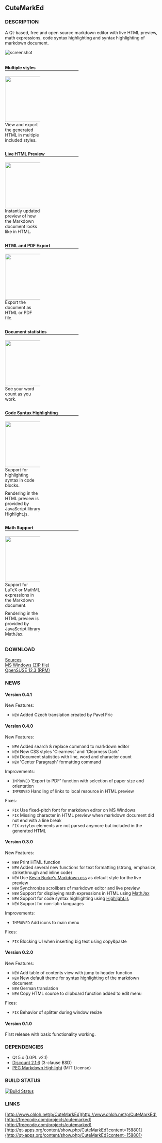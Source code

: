 ## CuteMarkEd


### DESCRIPTION

A Qt-based, free and open source markdown editor with live HTML preview, math expressions, code syntax highlighting and syntax highlighting of markdown document.

![screenshot](images/screenshot_04.png)

<div style="width: 48%; margin-right: 2em; float: left;">
  <h4 style="border-bottom: 1px solid">Multiple styles</h4>
  <div>
    <div style="width: 48%; float: left; margin-right: 1em;">
      <img src="images/feature_styles.png" width="200" height="150" />
    </div>
    <div style="width: 48%; float: left;">
      <p style="margin: 0px 0px 9px;">View and export the generated HTML in multiple included styles.</p>
    </div>
  </div>
</div>

<div style="width: 48%; float: left;">
  <h4 style="border-bottom: 1px solid">Live HTML Preview</h4>
  <div>
    <div style="width: 48%; float: left; margin-right: 1em;">
      <img src="images/feature_preview.png" width="200" height="150" />
    </div>
    <div style="width: 48%; float: left;">
      <p style="margin: 0px 0px 9px;">Instantly updated preview of how the Markdown document looks like in HTML.</p>
    </div>
  </div>
</div>

<div style="width: 48%; margin-right: 2em; float: left;">
  <h4 style="border-bottom: 1px solid">HTML and PDF Export</h4>
  <div>
    <div style="width: 48%; float: left; margin-right: 1em;">
      <img src="images/feature_export.png" width="200" height="150" />
    </div>
    <div style="width: 48%; float: left;">
      <p style="margin: 0px 0px 9px;">Export the document as HTML or PDF file.</p>
    </div>
  </div>
</div>

<div style="width: 48%; float: left;">
  <h4 style="border-bottom: 1px solid">Document statistics</h4>
  <div>
    <div style="width: 48%; float: left; margin-right: 1em;">
      <img src="images/feature_doc_stats.png" width="200" height="150" />
    </div>
    <div style="width: 48%; float: left;">
      <p style="margin: 0px 0px 9px;">See your word count as you work.</p>
    </div>
  </div>
</div>

<div style="width: 48%; margin-right: 2em; float: left;">
  <h4 style="border-bottom: 1px solid">Code Syntax Highlighting</h4>
  <div>
    <div style="width: 48%; float: left; margin-right: 1em;">
      <img src="images/feature_code.png" width="200" height="150" />
    </div>
    <div style="width: 48%; float: left;">
      <p style="margin: 0px 0px 9px;">Support for highlighting syntax in code blocks.</p>
      <p style="margin: 0px 0px 9px;">Rendering in the HTML preview is provided by JavaScript library Highlight.js.</p>
    </div>
  </div>
</div>

<div style="width: 48%; float: left;">
  <h4 style="border-bottom: 1px solid">Math Support</h4>
  <div>
    <div style="width: 48%; float: left; margin-right: 1em;">
      <img src="images/feature_math.png" width="200" height="150" />
    </div>
    <div style="width: 48%; float: left;">
      <p style="margin: 0px 0px 9px;">Support for LaTeX or MathML expressions in the Markdown document.</p>
      <p style="margin: 0px 0px 9px;">Rendering in the HTML preview is provided by JavaScript library MathJax.</p>
    </div>
  </div>
</div>

<div style="clear:both;"></div>

### DOWNLOAD

[Sources](https://github.com/cloose/CuteMarkEd/archive/v0.4.1.tar.gz)  
[MS Windows (ZIP file)](http://dl.bintray.com/cloose/CuteMarkEd/cutemarked-0.4.1.zip?direct)  
[OpenSUSE 12.3 (RPM)](https://build.opensuse.org/project/show?project=home%3Acloose1974)

### NEWS

#### Version 0.4.1

New Features:

* `NEW` Added Czech translation created by Pavel Fric

#### Version 0.4.0

New Features:

* `NEW` Added search & replace command to markdown editor
* `NEW` New CSS styles 'Clearness' and 'Clearness Dark'
* `NEW` Document statistics with line, word and character count
* `NEW` 'Center Paragraph' formatting command

Improvements:

* `IMPROVED` 'Export to PDF' function with selection of paper size and orientation
* `IMPROVED` Handling of links to local resource in HTML preview

Fixes:

* `FIX` Use fixed-pitch font for markdown editor on MS Windows
* `FIX` Missing character in HTML preview when markdown document did not end with a line break
* `FIX` `<style>` elements are not parsed anymore but included in the generated HTML


#### Version 0.3.0

New Features:

* `NEW`  Print HTML function 
* `NEW`  Added several new functions for text formatting (strong, emphasize, strikethrough and inline code)
* `NEW`  Use [Kevin Burke's Markdown.css](http://kevinburke.bitbucket.org/markdowncss/) as default style for the live preview
* `NEW`  Synchronize scrollbars of markdown editor and live preview  
* `NEW` Support for displaying math expressions in HTML using [MathJax](http://www.mathjax.org/)
* `NEW` Support for code syntax highlighting using [Highlight.js](http://softwaremaniacs.org/soft/highlight/en/)
* `NEW` Support for non-latin languages

Improvements:

* `IMPROVED` Add icons to main menu

Fixes:

* `FIX`  Blocking UI when inserting big text using copy&paste


#### Version 0.2.0

New Features:

* `NEW`  Add table of contents view with jump to header function  
* `NEW`  New default theme for syntax highlighting of the markdown document
* `NEW`  German translation  
* `NEW`  Copy HTML source to clipboard function added to edit menu  

Fixes:

* `FIX`  Behavior of splitter during window resize


#### Version 0.1.0

First release with basic functionality working. 

### DEPENDENCIES

* Qt 5.x (LGPL v2.1)
* [Discount 2.1.6](http://www.pell.portland.or.us/~orc/Code/discount/) (3-clause BSD)
* [PEG Markdown Highlight](http://hasseg.org/peg-markdown-highlight/) (MIT License)

### BUILD STATUS

[![Build Status](https://travis-ci.org/cloose/CuteMarkEd.png)](https://travis-ci.org/cloose/CuteMarkEd)

### LINKS

[http://www.ohloh.net/p/CuteMarkEd](http://www.ohloh.net/p/CuteMarkEd)  
[http://freecode.com/projects/cutemarked](http://freecode.com/projects/cutemarked)  
[http://qt-apps.org/content/show.php/CuteMarkEd?content=158801](http://qt-apps.org/content/show.php/CuteMarkEd?content=158801)
